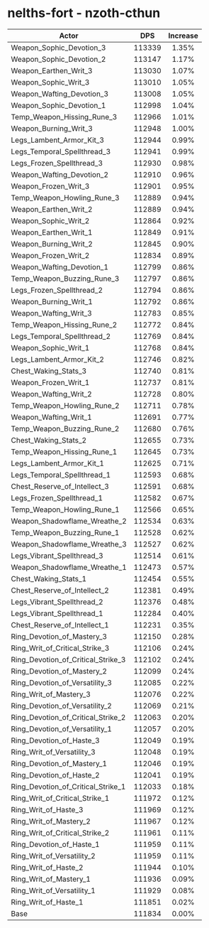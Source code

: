# nelths-fort - nzoth-cthun
| Actor | DPS | Increase |
|---|:---:|:---:|
|Weapon_Sophic_Devotion_3|113339|1.35%|
|Weapon_Sophic_Devotion_2|113147|1.17%|
|Weapon_Earthen_Writ_3|113030|1.07%|
|Weapon_Sophic_Writ_3|113010|1.05%|
|Weapon_Wafting_Devotion_3|113008|1.05%|
|Weapon_Sophic_Devotion_1|112998|1.04%|
|Temp_Weapon_Hissing_Rune_3|112966|1.01%|
|Weapon_Burning_Writ_3|112948|1.00%|
|Legs_Lambent_Armor_Kit_3|112944|0.99%|
|Legs_Temporal_Spellthread_3|112941|0.99%|
|Legs_Frozen_Spellthread_3|112930|0.98%|
|Weapon_Wafting_Devotion_2|112910|0.96%|
|Weapon_Frozen_Writ_3|112901|0.95%|
|Temp_Weapon_Howling_Rune_3|112889|0.94%|
|Weapon_Earthen_Writ_2|112889|0.94%|
|Weapon_Sophic_Writ_2|112864|0.92%|
|Weapon_Earthen_Writ_1|112849|0.91%|
|Weapon_Burning_Writ_2|112845|0.90%|
|Weapon_Frozen_Writ_2|112834|0.89%|
|Weapon_Wafting_Devotion_1|112799|0.86%|
|Temp_Weapon_Buzzing_Rune_3|112797|0.86%|
|Legs_Frozen_Spellthread_2|112794|0.86%|
|Weapon_Burning_Writ_1|112792|0.86%|
|Weapon_Wafting_Writ_3|112783|0.85%|
|Temp_Weapon_Hissing_Rune_2|112772|0.84%|
|Legs_Temporal_Spellthread_2|112769|0.84%|
|Weapon_Sophic_Writ_1|112768|0.84%|
|Legs_Lambent_Armor_Kit_2|112746|0.82%|
|Chest_Waking_Stats_3|112740|0.81%|
|Weapon_Frozen_Writ_1|112737|0.81%|
|Weapon_Wafting_Writ_2|112728|0.80%|
|Temp_Weapon_Howling_Rune_2|112711|0.78%|
|Weapon_Wafting_Writ_1|112691|0.77%|
|Temp_Weapon_Buzzing_Rune_2|112680|0.76%|
|Chest_Waking_Stats_2|112655|0.73%|
|Temp_Weapon_Hissing_Rune_1|112645|0.73%|
|Legs_Lambent_Armor_Kit_1|112625|0.71%|
|Legs_Temporal_Spellthread_1|112593|0.68%|
|Chest_Reserve_of_Intellect_3|112591|0.68%|
|Legs_Frozen_Spellthread_1|112582|0.67%|
|Temp_Weapon_Howling_Rune_1|112566|0.65%|
|Weapon_Shadowflame_Wreathe_2|112534|0.63%|
|Temp_Weapon_Buzzing_Rune_1|112528|0.62%|
|Weapon_Shadowflame_Wreathe_3|112527|0.62%|
|Legs_Vibrant_Spellthread_3|112514|0.61%|
|Weapon_Shadowflame_Wreathe_1|112473|0.57%|
|Chest_Waking_Stats_1|112454|0.55%|
|Chest_Reserve_of_Intellect_2|112381|0.49%|
|Legs_Vibrant_Spellthread_2|112376|0.48%|
|Legs_Vibrant_Spellthread_1|112284|0.40%|
|Chest_Reserve_of_Intellect_1|112231|0.35%|
|Ring_Devotion_of_Mastery_3|112150|0.28%|
|Ring_Writ_of_Critical_Strike_3|112106|0.24%|
|Ring_Devotion_of_Critical_Strike_3|112102|0.24%|
|Ring_Devotion_of_Mastery_2|112099|0.24%|
|Ring_Devotion_of_Versatility_3|112085|0.22%|
|Ring_Writ_of_Mastery_3|112076|0.22%|
|Ring_Devotion_of_Versatility_2|112069|0.21%|
|Ring_Devotion_of_Critical_Strike_2|112063|0.20%|
|Ring_Devotion_of_Versatility_1|112057|0.20%|
|Ring_Devotion_of_Haste_3|112049|0.19%|
|Ring_Writ_of_Versatility_3|112048|0.19%|
|Ring_Devotion_of_Mastery_1|112046|0.19%|
|Ring_Devotion_of_Haste_2|112041|0.19%|
|Ring_Devotion_of_Critical_Strike_1|112033|0.18%|
|Ring_Writ_of_Critical_Strike_1|111972|0.12%|
|Ring_Writ_of_Haste_3|111969|0.12%|
|Ring_Writ_of_Mastery_2|111967|0.12%|
|Ring_Writ_of_Critical_Strike_2|111961|0.11%|
|Ring_Devotion_of_Haste_1|111959|0.11%|
|Ring_Writ_of_Versatility_2|111959|0.11%|
|Ring_Writ_of_Haste_2|111944|0.10%|
|Ring_Writ_of_Mastery_1|111936|0.09%|
|Ring_Writ_of_Versatility_1|111929|0.08%|
|Ring_Writ_of_Haste_1|111851|0.02%|
|Base|111834|0.00%|
